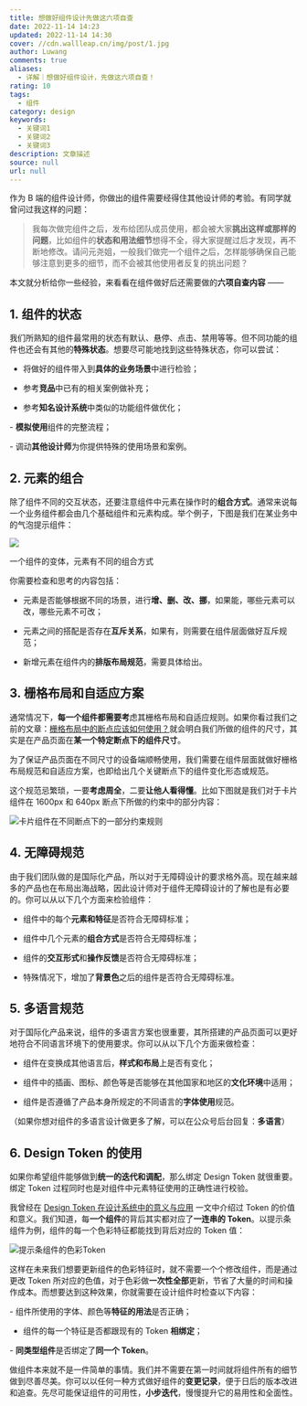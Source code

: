 ```yaml
---
title: 想做好组件设计先做这六项自查
date: 2022-11-14 14:23
updated: 2022-11-14 14:30
cover: //cdn.wallleap.cn/img/post/1.jpg
author: Luwang
comments: true
aliases:
  - 详解｜想做好组件设计，先做这六项自查！
rating: 10
tags:
  - 组件
category: design
keywords:
  - 关键词1
  - 关键词2
  - 关键词3
description: 文章描述
source: null
url: null
---
```


‍作为 B 端的组件设计师，你做出的组件需要经得住其他设计师的考验。有同学就曾问过我这样的问题：

> 我每次做完组件之后，发布给团队成员使用，都会被大家**挑出这样或那样的问题**，比如组件的**状态和用法细节**想得不全，得大家提醒过后才发现，再不断地修改。请问元尧姐，一般我们做完一个组件之后，怎样能够确保自己能够注意到更多的细节，而不会被其他使用者反复的挑出问题？

本文就分析给你一些经验，来看看在组件做好后还需要做的**六项自查内容** ——

## 1. 组件的状态

我们所熟知的组件最常用的状态有默认、悬停、点击、禁用等等。但不同功能的组件也还会有其他的**特殊状态**。想要尽可能地找到这些特殊状态，你可以尝试：

- 将做好的组件带入到**具体的业务场景**中进行检验；

- 参考**竞品**中已有的相关案例做补充；

- 参考**知名设计系统**中类似的功能组件做优化；

- **模拟使用**组件的完整流程；

- 调动**其他设计师**为你提供特殊的使用场景和案例。

## 2. 元素的组合

除了组件不同的交互状态，还要注意组件中元素在操作时的**组合方式**。通常来说每一个业务组件都会由几个基础组件和元素构成。举个例子，下图是我们在某业务中的气泡提示组件：

![](https://cdn.wallleap.cn/img/pic/illustrtion/202211141426474.gif)

一个组件的变体，元素有不同的组合方式

你需要检查和思考的内容包括：

- 元素是否能够根据不同的场景，进行**增、删、改、挪**，如果能，哪些元素可以改，哪些元素不可改；

- 元素之间的搭配是否存在**互斥关系**，如果有，则需要在组件层面做好互斥规范；

- 新增元素在组件内的**排版布局规范**，需要具体给出。

## 3. 栅格布局和自适应方案

通常情况下，**每一个组件都需要考**虑其栅格布局和自适应规则。如果你看过我们之前的文章：[栅格布局中的断点应该如何使用？](http://mp.weixin.qq.com/s?__biz=MzU2NDA1Mjk4OQ==&mid=2247492678&idx=1&sn=06c2146af5c297e672884c69675767be&chksm=fc5272d4cb25fbc2b2e9eaa755045409c97d7b0d43adfe90d6dd73b69b4b24f878736be95394&scene=21#wechat_redirect)就会明白我们所做的组件的尺寸，其实是在产品页面在**某一个特定断点下的组件尺寸**。

为了保证产品页面在不同尺寸的设备端顺畅使用，我们需要在组件层面就做好栅格布局规范和自适应方案，也即给出几个关键断点下的组件变化形态或规范。

这个规范忌繁琐，一要**考虑周全**，二要**让他人看得懂**。比如下图就是我们对于卡片组件在 1600px 和 640px 断点下所做的约束中的部分内容：

![卡片组件在不同断点下的一部分约束规则](https://cdn.wallleap.cn/img/pic/illustrtion/202211141429290.jpeg)

## 4. 无障碍规范

由于我们团队做的是国际化产品，所以对于无障碍设计的要求格外高。现在越来越多的产品也在布局出海战略，因此设计师对于组件无障碍设计的了解也是有必要的。你可以从以下几个方面来检验组件：

- 组件中的每个**元素和特征**是否符合无障碍标准；

- 组件中几个元素的**组合方式**是否符合无障碍标准；

- 组件的**交互形式**和**操作反馈**是否符合无障碍标准；

- 特殊情况下，增加了**背景色**之后的组件是否符合无障碍标准。

## 5. 多语言规范

对于国际化产品来说，组件的多语言方案也很重要，其所搭建的产品页面可以更好地符合不同语言环境下的使用要求。你可以从以下几个方面来做检查：

- 组件在变换成其他语言后，**样式和布局**上是否有变化；

- 组件中的插画、图标、颜色等是否能够在其他国家和地区的**文化环境**中适用；

- 组件是否遵循了产品本身所规定的不同语言的**字体使用**规范。

（如果你想对组件的多语言设计做更多了解，可以在公众号后台回复：**多语言**）

## 6. Design Token 的使用

如果你希望组件能够做到**统一的迭代和调配**，那么绑定 Design Token 就很重要。绑定 Token 过程同时也是对组件中元素特征使用的正确性进行校验。

我曾经在 [Design Token 在设计系统中的意义与应用](http://mp.weixin.qq.com/s?__biz=MzU2NDA1Mjk4OQ==&mid=2247489602&idx=1&sn=d37a394e6f78c08584c1f14c727621fe&chksm=fc518ed0cb2607c6fcbc1caa140a3b6fbc360c920fcc2aea6657ccc0bf9118c0fa9e859325cf&scene=21#wechat_redirect) 一文中介绍过 Token 的价值和意义。我们知道，每**一个组件**的背后其实都对应了**一连串的 Token**。以提示条组件为例，组件的每一个色彩特征都能找到背后对应的 Token 值：

![提示条组件的色彩Token](https://cdn.wallleap.cn/img/pic/illustrtion/202211141429502.jpeg)

这样在未来我们想要更新组件的色彩特征时，就不需要一个个修改组件，而是通过更改 Token 所对应的色值，对于色彩做**一次性全部**更新，节省了大量的时间和操作成本。而想要达到这种效果，你就需要在设计组件时检查以下内容：

- 组件所使用的字体、颜色等**特征的用法**是否正确；

- 组件的每一个特征是否都跟现有的 Token **相绑定**；

- **同类型组件**是否绑定了**同一个 Token**。

做组件本来就不是一件简单的事情。我们并不需要在第一时间就将组件所有的细节做到尽善尽美。你可以以任何一种方式做好组件的**变更记录**，便于日后的版本改进和追查。先尽可能保证组件的可用性，**小步迭代**，慢慢提升它的易用性和全面性。
